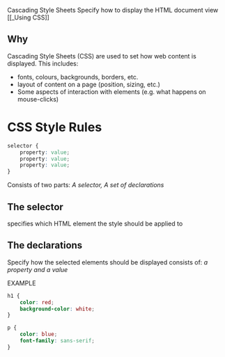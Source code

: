 Cascading Style Sheets
Specify how to display the HTML document
view [[_Using CSS]]
## Why
Cascading Style Sheets (CSS) are used to set how web content is displayed. This includes:
-  fonts, colours, backgrounds, borders, etc.
-  layout of content on a page (position, sizing, etc.)
-  Some aspects of interaction with elements (e.g. what happens on mouse-clicks)
# CSS Style Rules
```css
selector {
	property: value;
	property: value;
	property: value;
}
```

Consists of two parts:
	*A selector, A set of declarations*
## The selector
specifies which HTML element the style should be applied to
## The declarations
Specify how the selected elements should be displayed
consists of: *a property and a value*

EXAMPLE
```css
h1 {
	color: red;
	background-color: white;
}

p {
	color: blue;
	font-family: sans-serif;
}